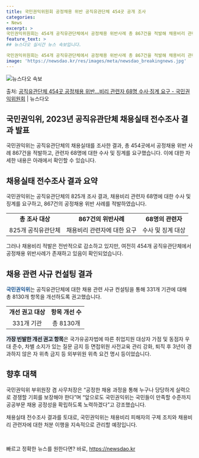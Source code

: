 ```yaml
---
title: 국민권익위원회 공정채용 위반 공직유관단체 454곳 공개 조사
categories:
- News
excerpt: >
국민권익위원회는 454개 공직유관단체에서 공정채용 위반사례 총 867건을 적발해 채용비리 관련자 68명을 수…
feature_text: >
## 뉴스다오 실시간 뉴스 속보입니다.

국민권익위원회는 454개 공직유관단체에서 공정채용 위반사례 총 867건을 적발해 채용비리 관련자 68명을 수…
image: 'https://newsdao.kr/res/images/meta/newsdao_breakingnews.jpg'
---
```


![뉴스다오 속보](https://newsdao.kr/res/images/meta/newsdao_breakingnews.jpg)

<p>출처: <a href="https://newsdao.kr/2746" rel="dofollow">공직유관단체 454곳 공정채용 위반…비리 관련자 68명 수사·징계 요구 - 국민권익위원회</a> | 뉴스다오</p>

<h2>국민권익위, 2023년 공직유관단체 채용실태 전수조사 결과 발표</h2>
<p data-ke-size="size16">국민권익위는 공직유관단체의 채용실태를 조사한 결과, 총 454곳에서 공정채용 위반 사례 867건을 적발하고, 관련자 68명에 대한 수사 및 징계를 요구했습니다. 이에 대한 자세한 내용은 아래에서 확인할 수 있습니다.</p>

<h2 data-ke-size="size26">채용실태 전수조사 결과 요약</h2>
<p>국민권익위는 공직유관단체의 825개 조사 결과, 채용비리 관련자 68명에 대한 수사 및 징계를 요구하고, 867건의 공정채용 위반 사례를 적발하였습니다.</p>
<table>
	<tr>
		<td style="text-align: center; height: 17px;"><b>총 조사 대상</b></td>
		<td style="text-align: center; height: 17px;"><b>867건의 위반사례</b></td>
		<td style="text-align: center; height: 17px;"><b>68명의 관련자</b></td>
	</tr>
	<tr>
		<td style="text-align: center; height: 17px;">825개 공직유관단체</td>
		<td style="text-align: center; height: 17px;">채용비리 관련자에 대한 요구</td>
		<td style="text-align: center; height: 17px;">수사 및 징계 대상</td>
	</tr>
</table>
<p>그러나 채용비리 적발은 전반적으로 감소하고 있지만, 여전히 454개 공직유관단체에서 공정채용 위반사례가 존재하고 있음이 확인되었습니다.</p>

<h2 data-ke-size="size26">채용 관련 사규 컨설팅 결과</h2>
<p><b><span style="color: #1a5490;">국민권익위</span></b>는 공직유관단체에 대한 채용 관련 사규 컨설팅을 통해 331개 기관에 대해 총 8130개 항목을 개선하도록 권고했습니다.</p>
<table>
	<tr>
		<td style="text-align: center; height: 17px;"><b>개선 권고 대상</b></td>
		<td style="text-align: center; height: 17px;"><b>항목 개선 수</b></td>
	</tr>
	<tr>
		<td style="text-align: center; height: 17px;">331개 기관</td>
		<td style="text-align: center; height: 17px;">총 8130개</td>
	</tr>
</table>
<p><b><span style="background-color: #21538527;">가장 빈발한 개선 권고 항목</span></b>은 국가유공자법에 따른 취업지원 대상자 가점 및 동점자 우대 준수, 차별 소지가 있는 질문 금지 등 면접위원 사전교육 관리 강화, 퇴직 후 3년이 경과하지 않은 자 위촉 금지 등 외부위원 위촉 요건 명시 등이었습니다.</p>

<h2 data-ke-size="size26">향후 대책</h2>
<p>국민권익위 부위원장 겸 사무처장은 “공정한 채용 과정을 통해 누구나 당당하게 실력으로 경쟁할 기회를 보장해야 한다”며 “앞으로도 국민권익위는 국민들이 만족할 수준까지 공공부문 채용 공정성을 확립하도록 노력하겠다”고 강조했습니다.</p>
<p>채용실태 전수조사 결과를 토대로, 국민권익위는 채용비리 피해자의 구제 조치와 채용비리 관련자에 대한 처분 이행을 지속적으로 관리할 예정입니다.</p>

<p data-ke-size="size16">&nbsp;</p> 

빠르고 정확한 뉴스를 원한다면? 바로, <a href="https://newsdao.kr" rel="dofollow">https://newsdao.kr</a>


    
